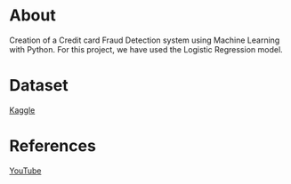 <h1>About</h1>
Creation of a Credit card Fraud Detection system using Machine Learning with Python. For this project, we have used the Logistic Regression model.

<h1>Dataset</h1>
<a href='https://www.kaggle.com/datasets/mlg-ulb/creditcardfraud'>Kaggle</a>

<h1>References</h1>
<a href='https://www.youtube.com/watch?v=NCgjcHLFNDg'>YouTube</a>

